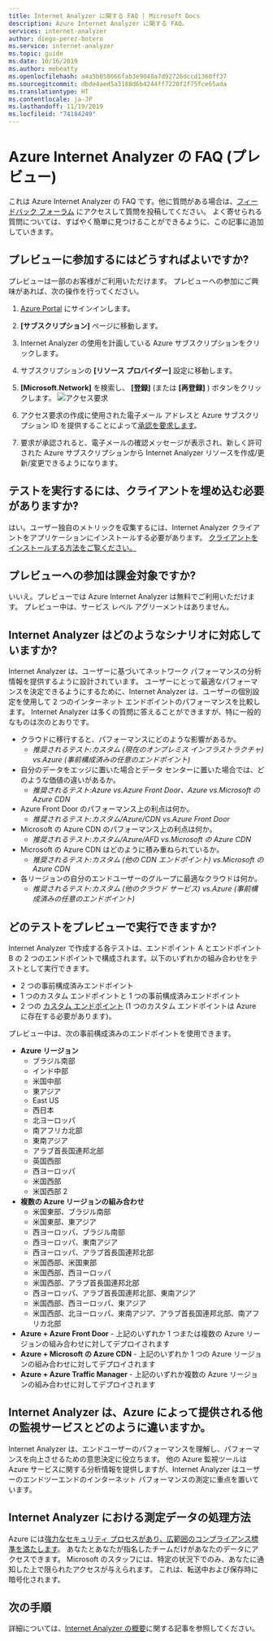 ```yaml
---
title: Internet Analyzer に関する FAQ | Microsoft Docs
description: Azure Internet Analyzer に関する FAQ。
services: internet-analyzer
author: diego-perez-botero
ms.service: internet-analyzer
ms.topic: guide
ms.date: 10/16/2019
ms.author: mebeatty
ms.openlocfilehash: a4a5b058666fab3e9048a7d92726dccd1360ff37
ms.sourcegitcommit: dbde4aed5a3188d6b4244ff7220f2f75fce65ada
ms.translationtype: HT
ms.contentlocale: ja-JP
ms.lasthandoff: 11/19/2019
ms.locfileid: "74184249"
---
```

# <a name="azure-internet-analyzer-faq-preview"></a>Azure Internet Analyzer の FAQ (プレビュー)

これは Azure Internet Analyzer の FAQ です。他に質問がある場合は、[フィードバック フォーラム](https://aka.ms/internetAnalyzerFeedbackForum) にアクセスして質問を投稿してください。 よく寄せられる質問については、すばやく簡単に見つけることができるように、この記事に追加していきます。

## <a name="how-do-i-participate-in-the-preview"></a>プレビューに参加するにはどうすればよいですか?

プレビューは一部のお客様がご利用いただけます。 プレビューへの参加にご興味があれば、次の操作を行ってください。

1. [Azure Portal](https://ms.portal.azure.com) にサインインします。
2. **[サブスクリプション]** ページに移動します。
3. Internet Analyzer の使用を計画している Azure サブスクリプションをクリックします。
4. サブスクリプションの **[リソース プロバイダー]** 設定に移動します。
5. **[Microsoft.Network]** を検索し、 **[登録]** (または **[再登録]** ) ボタンをクリックします。
![アクセス要求](./media/ia-faq/request-preview-access.png)

6. アクセス要求の作成に使用された電子メール アドレスと Azure サブスクリプション ID を提供することによって[承認を要求します](https://aka.ms/internetAnalyzerContact)。
7. 要求が承認されると、電子メールの確認メッセージが表示され、新しく許可された Azure サブスクリプションから Internet Analyzer リソースを作成/更新/変更できるようになります。

## <a name="do-i-need-to-embed-the-client-to-run-a-test"></a>テストを実行するには、クライアントを埋め込む必要がありますか?

はい。ユーザー独自のメトリックを収集するには、Internet Analyzer クライアントをアプリケーションにインストールする必要があります。 [クライアントをインストールする方法をご覧ください。](internet-analyzer-embed-client.md) 

## <a name="do-i-get-billed-for-participating-in-the-preview"></a>プレビューへの参加は課金対象ですか?
いいえ。プレビューでは Azure Internet Analyzer は無料でご利用いただけます。 プレビュー中は、サービス レベル アグリーメントはありません。

## <a name="what-scenarios-is-internet-analyzer-designed-to-address"></a>Internet Analyzer はどのようなシナリオに対応していますか?

Internet Analyzer は、ユーザーに基づいてネットワーク パフォーマンスの分析情報を提供するように設計されています。 ユーザーにとって最適なパフォーマンスを決定できるようにするために、Internet Analyzer は、ユーザーの個別設定を使用して 2 つのインターネット エンドポイントのパフォーマンスを比較します。 Internet Analyzer は多くの質問に答えることができますが、特に一般的なものは次のとおりです。

* クラウドに移行すると、パフォーマンスにどのような影響があるか。 
    * *推奨されるテスト:カスタム (現在のオンプレミス インフラストラクチャ) vs.Azure (事前構成済みの任意のエンドポイント)*
* 自分のデータをエッジに置いた場合とデータ センターに置いた場合では、どのような価値の違いがあるか。 
    *  *推奨されるテスト:Azure vs.Azure Front Door、Azure vs.Microsoft の Azure CDN*
* Azure Front Door のパフォーマンス上の利点は何か。
    *  *推奨されるテスト:カスタム/Azure/CDN vs.Azure Front Door*
* Microsoft の Azure CDN のパフォーマンス上の利点は何か。 
    *  *推奨されるテスト:カスタム/Azure/AFD vs.Microsoft の Azure CDN*
* Microsoft の Azure CDN はどのように積み重ねられているか。 
    *  *推奨されるテスト:カスタム (他の CDN エンドポイント) vs.Microsoft の Azure CDN*
* 各リージョンの自分のエンドユーザーのグループに最適なクラウドは何か。 
    *  *推奨されるテスト:カスタム (他のクラウド サービス) vs.Azure (事前構成済みの任意のエンドポイント)*

## <a name="which-tests-can-i-run-in-preview"></a>どのテストをプレビューで実行できますか?

Internet Analyzer で作成する各テストは、エンドポイント A とエンドポイント B の 2 つのエンドポイントで構成されます。以下のいずれかの組み合わせをテストとして実行できます。  
* 2 つの事前構成済みエンドポイント
* 1 つのカスタム エンドポイントと 1 つの事前構成済みエンドポイント
* 2 つの [カスタム エンドポイント](internet-analyzer-custom-endpoint.md) (1 つのカスタム エンドポイントは Azure に存在する必要があります)。

プレビュー中は、次の事前構成済みのエンドポイントを使用できます。
* **Azure リージョン**
    * ブラジル南部
    * インド中部
    * 米国中部
    * 東アジア
    * East US
    * 西日本
    * 北ヨーロッパ
    * 南アフリカ北部
    * 東南アジア
    * アラブ首長国連邦北部
    * 英国西部  
    * 西ヨーロッパ
    * 米国西部
    * 米国西部 2
* **複数の Azure リージョンの組み合わせ**
    * 米国東部、ブラジル南部
    * 米国東部、東アジア
    * 西ヨーロッパ、ブラジル南部
    * 西ヨーロッパ、東南アジア
    * 西ヨーロッパ、アラブ首長国連邦北部
    * 米国西部、米国東部
    * 米国西部、西ヨーロッパ
    * 米国西部、アラブ首長国連邦北部
    * 西ヨーロッパ、アラブ首長国連邦北部、東南アジア
    * 米国西部、西ヨーロッパ、東アジア
    * 米国西部、北ヨーロッパ、東南アジア、アラブ首長国連邦北部、南アフリカ北部 
* **Azure + Azure Front Door** - 上記のいずれか 1 つまたは複数の Azure リージョンの組み合わせに対してデプロイされます
* **Azure + Microsoft の Azure CDN** - 上記のいずれか 1 つの Azure リージョンの組み合わせに対してデプロイされます
* **Azure + Azure Traffic Manager** - 上記のいずれか複数の Azure リージョンの組み合わせに対してデプロイされます

## <a name="how-is-internet-analyzer-different-from-other-monitoring-services-provided-by-azure"></a>Internet Analyzer は、Azure によって提供される他の監視サービスとどのように違いますか。

Internet Analyzer は、エンドユーザーのパフォーマンスを理解し、パフォーマンスを向上させるための意思決定に役立ちます。 他の Azure 監視ツールは Azure サービスに関する分析情報を提供しますが、Internet Analyzer はユーザーのエンドツーエンドのインターネット パフォーマンスの測定に重点を置いています。

## <a name="how-is-measurement-data-handled-by-internet-analyzer"></a>Internet Analyzer における測定データの処理方法

Azure には[強力なセキュリティ プロセスがあり、広範囲のコンプライアンス標準を満たします](https://azure.microsoft.com/support/trust-center/)。 あなたとあなたが指名したチームだけがあなたのデータにアクセスできます。 Microsoft のスタッフには、特定の状況下でのみ、あなたに通知した上で限られたアクセスが与えられます。 これは、転送中および保存時に暗号化されます。

## <a name="next-steps"></a>次の手順

詳細については、[Internet Analyzer の概要](internet-analyzer-overview.md)に関する記事を参照してください。
